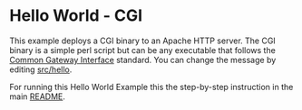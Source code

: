# Hello World - CGI

This example deploys a CGI binary to an Apache HTTP server. The CGI binary is a simple perl script but can be any executable that follows the [Common Gateway Interface](https://en.wikipedia.org/wiki/Common_Gateway_Interface) standard. You can change the message by editing [src/hello](./src/hello).

For running this Hello World Example this the step-by-step instruction in the main [README](../../README.md#run).
